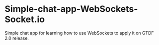 # Simple-chat-app-WebSockets-Socket.io
Simple chat app for learning how to use WebSockets to apply it on GTDF 2.0 release.
